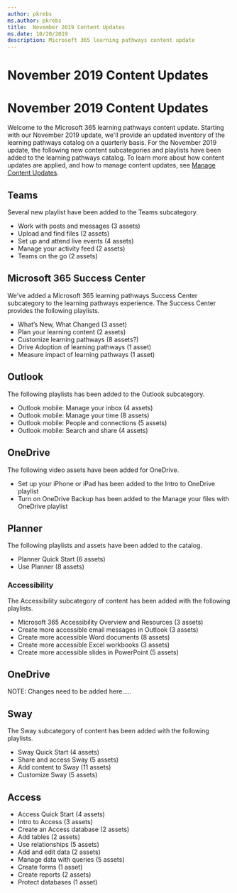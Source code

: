 ```yaml
---
author: pkrebs
ms.author: pkrebs
title:  November 2019 Content Updates
ms.date: 10/20/2019
description: Microsoft 365 learning pathways content update
---
```


# November 2019 Content Updates

# November 2019 Content Updates
Welcome to the Microsoft 365 learning pathways content update. Starting with our November 2019 update, we'll provide an updated inventory of the learning pathways catalog on a quarterly basis. For the November 2019 update, the following new content subcategories and playlists have been added to the learning pathways catalog. To learn more about how content updates are applied, and how to manage content updates, see [Manage Content Updates](custom_contentupdatesmanage.md).   

## Teams
Several new playlist have been added to the Teams subcategory.
- Work with posts and messages (3 assets)
- Upload and find files (2 assets)
- Set up and attend live events (4 assets)
- Manage your activity feed (2 assets)
- Teams on the go (2 assets)

## Microsoft 365 Success Center
We've added a Microsoft 365 learning pathways Success Center subcategory to the learning pathways experience. The Success Center provides the following playlists.
- What’s New, What Changed (3 asset)
- Plan your learning content (2 assets)
- Customize learning pathways (8 assets?)
- Drive Adoption of learning pathways (1 asset)
- Measure impact of learning pathways (1 asset)

## Outlook
The following playlists has been added to the Outlook subcategory. 
- Outlook mobile: Manage your inbox (4 assets)
- Outlook mobile: Manage your time (8 assets)
- Outlook mobile: People and connections (5 assets)
- Outlook mobile: Search and share (4 assets)

## OneDrive
The following video assets have been added for OneDrive. 
- Set up your iPhone or iPad has been added to the Intro to OneDrive playlist
- Turn on OneDrive Backup has been added to the Manage your files with OneDrive playlist

## Planner
The following playlists and assets have been added to the catalog.  
- Planner Quick Start (6 assets)
- Use Planner (8 assets)

### Accessibility
The Accessibility subcategory of content has been added with the following playlists. 
- Microsoft 365 Accessibility Overview and Resources (3 assets)
- Create more accessible email messages in Outlook (3 assets)
- Create more accessible Word documents (8 assets)
- Create more accessible Excel workbooks (3 assets)
- Create more accessible slides in PowerPoint (5 assets)

## OneDrive
NOTE: Changes need to be added here.....

## Sway
The Sway subcategory of content has been added with the following playlists. 
- Sway Quick Start (4 assets)
- Share and access Sway (5 assets)
- Add content to Sway (11 assets)
- Customize Sway (5 assets)

## Access
- Access Quick Start (4 assets)
- Intro to Access (3 assets)
- Create an Access database (2 assets)
- Add tables (2 assets)
- Use relationships (5 assets)
- Add and edit data (2 assets)
- Manage data with queries (5 assets)
- Create forms (1 asset)
- Create reports (2 assets)
- Protect databases (1 asset)


